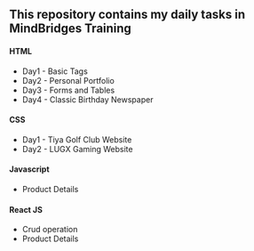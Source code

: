 <h2>This repository contains my daily tasks in MindBridges Training</h2>
<h4>HTML</h4>
<ul>
  <li>Day1 - Basic Tags</li>
  <li>Day2 - Personal Portfolio</li>
  <li>Day3 - Forms and Tables</li>
  <li>Day4 - Classic Birthday Newspaper</li>
</ul>
<h4>CSS</h4>
<ul>
  <li>Day1 - Tiya Golf Club Website</li>
  <li>Day2 - LUGX Gaming Website</li>
</ul>
<h4>Javascript</h4>
<ul>
  <li>Product Details</li>
</ul>
<h4>React JS</h4>
<ul>
  <li>Crud operation</li>
  <li>Product Details</li>
</ul>
